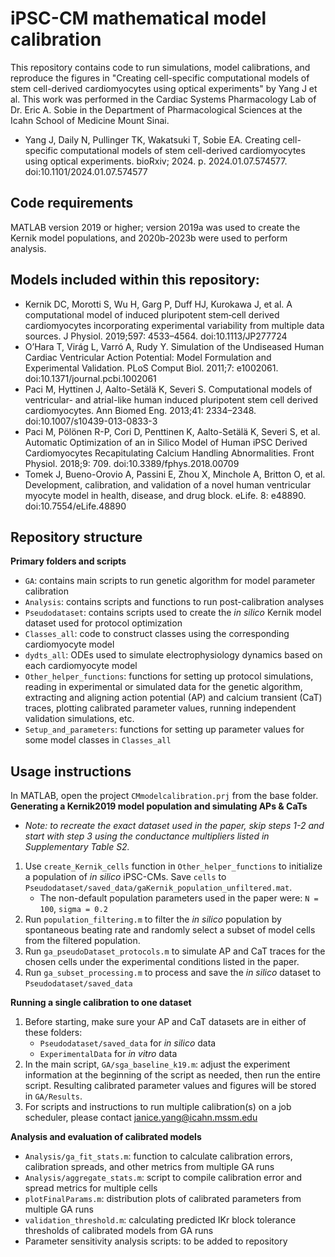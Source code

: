 # iPSC-CM mathematical model calibration
This repository contains code to run simulations, model calibrations, and reproduce the figures in "Creating cell-specific computational models of stem cell-derived cardiomyocytes using optical experiments" by Yang J et al. This work was performed in the Cardiac Systems Pharmacology Lab of Dr. Eric A. Sobie in the Department of Pharmacological Sciences at the Icahn School of Medicine Mount Sinai.
- Yang J, Daily N, Pullinger TK, Wakatsuki T, Sobie EA. Creating cell-specific computational models of stem cell-derived cardiomyocytes using optical experiments. bioRxiv; 2024. p. 2024.01.07.574577. doi:10.1101/2024.01.07.574577

## Code requirements
MATLAB version 2019 or higher; version 2019a was used to create the Kernik model populations, and 2020b-2023b were used to perform analysis.
## Models included within this repository:
- Kernik DC, Morotti S, Wu H, Garg P, Duff HJ, Kurokawa J, et al. A computational model of induced pluripotent stem‐cell derived cardiomyocytes incorporating experimental variability from multiple data sources. J Physiol. 2019;597: 4533–4564. doi:10.1113/JP277724
- O’Hara T, Virág L, Varró A, Rudy Y. Simulation of the Undiseased Human Cardiac Ventricular Action Potential: Model Formulation and Experimental Validation. PLoS Comput Biol. 2011;7: e1002061. doi:10.1371/journal.pcbi.1002061
- Paci M, Hyttinen J, Aalto-Setälä K, Severi S. Computational models of ventricular- and atrial-like human induced pluripotent stem cell derived cardiomyocytes. Ann Biomed Eng. 2013;41: 2334–2348. doi:10.1007/s10439-013-0833-3
- Paci M, Pölönen R-P, Cori D, Penttinen K, Aalto-Setälä K, Severi S, et al. Automatic Optimization of an in Silico Model of Human iPSC Derived Cardiomyocytes Recapitulating Calcium Handling Abnormalities. Front Physiol. 2018;9: 709. doi:10.3389/fphys.2018.00709
- Tomek J, Bueno-Orovio A, Passini E, Zhou X, Minchole A, Britton O, et al. Development, calibration, and validation of a novel human ventricular myocyte model in health, disease, and drug block. eLife. 8: e48890. doi:10.7554/eLife.48890

## Repository structure 
**Primary folders and scripts**
- `GA`: contains main scripts to run genetic algorithm for model parameter calibration
- `Analysis`: contains scripts and functions to run post-calibration analyses
- `Pseudodataset`: contains scripts used to create the *in silico* Kernik model dataset used for protocol optimization
- `Classes_all`: code to construct classes using the corresponding cardiomyocyte model
- `dydts_all`: ODEs used to simulate electrophysiology dynamics based on each cardiomyocyte model
- `Other_helper_functions`: functions for setting up protocol simulations, reading in experimental or simulated data for the genetic algorithm, extracting and aligning action potential (AP) and calcium transient (CaT) traces, plotting calibrated parameter values, running independent validation simulations, etc.
- `Setup_and_parameters`: functions for setting up parameter values for some model classes in `Classes_all`

## Usage instructions
In MATLAB, open the project `CMmodelcalibration.prj` from the base folder.
**Generating a Kernik2019 model population and simulating APs & CaTs**
- *Note: to recreate the exact dataset used in the paper, skip steps 1-2 and start with step 3 using the conductance multipliers listed in Supplementary Table S2.*
1. Use `create_Kernik_cells` function in `Other_helper_functions` to initialize a population of *in silico* iPSC-CMs. Save `cells` to `Pseudodataset/saved_data/gaKernik_population_unfiltered.mat`. 
	- The non-default population parameters used in the paper were: `N = 100`, `sigma = 0.2`
2. Run `population_filtering.m` to filter the *in silico* population by spontaneous beating rate and randomly select a subset of model cells from the filtered population. 
3. Run `ga_pseudoDataset_protocols.m` to simulate AP and CaT traces for the chosen cells under the experimental conditions listed in the paper.
4. Run `ga_subset_processing.m` to process and save the *in silico* dataset to `Pseudodataset/saved_data`
   
**Running a single calibration to one dataset**
1. Before starting, make sure your AP and CaT datasets are in either of these folders: 
	- `Pseudodataset/saved_data` for *in silico* data
	- `ExperimentalData` for *in vitro* data
2. In the main script, `GA/sga_baseline_k19.m`: adjust the experiment information at the beginning of the script as needed, then run the entire script. Resulting calibrated parameter values and figures will be stored in `GA/Results`.
3. For scripts and instructions to run multiple calibration(s) on a job scheduler, please contact janice.yang@icahn.mssm.edu
   
**Analysis and evaluation of calibrated models**
- `Analysis/ga_fit_stats.m`: function to calculate calibration errors, calibration spreads, and other metrics from multiple GA runs
- `Analysis/aggregate_stats.m`: script to compile calibration error and spread metrics for multiple cells
- `plotFinalParams.m`: distribution plots of calibrated parameters from multiple GA runs
- `validation_threshold.m`: calculating predicted IKr block tolerance thresholds of calibrated models from GA runs
- Parameter sensitivity analysis scripts: to be added to repository

